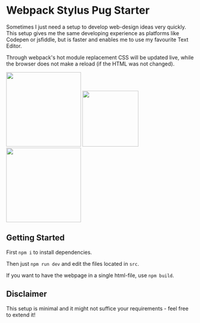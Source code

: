 # Webpack Stylus Pug Starter
Sometimes I just need a setup to develop web-design ideas very quickly. This setup gives me the same developing experience as platforms like Codepen or jsfiddle, but is faster and enables me to use my favourite Text Editor.

Through webpack's hot module replacement CSS will be updated live, while the browser does not make a reload (if the HTML was not changed).

<div>
<a href="https://webpack.js.org"><img width="200" heigth="200" src="https://webpack.js.org/assets/icon-square-big.svg"></a>
<a href="http://stylus-lang.com/"><img src="http://stylus-lang.com/img/stylus-logo.svg" height="150"></a>
<a href="https://pugjs.org/api/getting-started.html"><img src="https://cdn.rawgit.com/pugjs/pug-logo/eec436cee8fd9d1726d7839cbe99d1f694692c0c/SVG/pug-final-logo-_-colour-128.svg" height="200"></a>
</div>


## Getting Started
First `npm i` to install dependencies.

Then just `npm run dev` and edit the files located in `src`.

If you want to have the webpage in a single html-file, use `npm build`.

## Disclaimer
This setup is minimal and it might not suffice your requirements - feel free to extend it!

